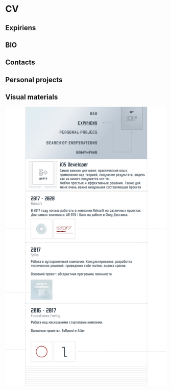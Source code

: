 # CV

## Expiriens

## BIO

## Contacts

## Personal projects

## Visual materials
![Expiriens](https://github.com/VikRudkovskaya/CV/raw/master/Screens/Exp-Maket-v1.png)


